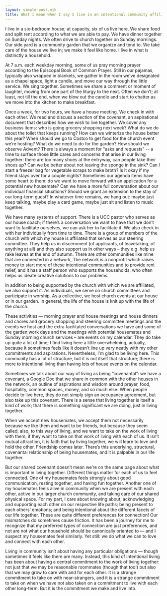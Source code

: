 ```yaml
---
layout: simple-post.njk
title: What I mean when I say I live in an intentional community affiliated with an Episcopal Church
---
```

I live in a six-bedroom house; at capacity, six of us live here. We share food and split rent according to what we are able to pay. We have dinner together on Sunday nights. We often drive to church together on Sunday mornings. Our side yard is a community garden that we organize and tend to. We take care of the house we live in; we make it feel like home. I live in what is distinctly a household. 

At 7 a.m. each weekday morning, some of us pray morning prayer according to the Episcopal Book of Common Prayer. Still in our pajamas, typically also wrapped in blankets, we gather in the room we’ve designated as a chapel space, light a candle, and move our way through the little service. We sing together. Sometimes we share a comment or moment of laughter, moving from one part of the liturgy to the next. Often we don’t; at least, not till the end, when we blow out the candle and start to chatter as we move into the kitchen to make breakfast. 

Once a week, for two hours, we have a house meeting. We check in with each other. We read and discuss a section of the covenant, an aspirational document that describes how we wish to live together. We cover any business items: who is going grocery shopping next week? What do we do about the toilet that keeps running? How can we winterize the house better this year? When should we go to Costco to get food for the church event we’re hosting? What do we need to do for the garden? How should we observe Advent? There is always a moment for "asks and requests" -- a time to surface those little cares and concerns that arise in our living together: there are too many shoes at the entryway, can people take their shoes up? Can we be better about not leaving the sponge in the sink? Can I start a freezer bag for vegetable scraps to make broth? Is it okay if my friend stays over for a couple nights? Sometimes our agenda items have some heart to them: do we want to move forward with an application for a potential new housemate? Can we have a more full conversation about our individual financial situations? Should we grant an extension to the stay of our long-term guest? In whatever time remains, we hang out: maybe just keep talking, maybe play a card game, maybe just sit and listen to music together.

We have many systems of support. There is a UCC pastor who serves as our house coach; if there’s a conversation we want to have that we don’t want to facilitate ourselves, we can ask her to facilitate it. We also check in with her individually from time to time. There is a group of members of the church with which my house is affiliated that serves as our steering committee. They help us in discernment (of applicants, of leavetaking, of anything at all) and they also support us in other ways – they e.g. help us rake leaves at the end of autumn. There are other communities like mine that are connected in a network, The network is a nonprofit which raises money to start more of these intentional communities and to provide rent relief, and it has a staff person who supports the households, who often helps us ideate creative solutions to our problems. 

In addition to being supported by the church with which we are affiliated, we also support it. As individuals, we serve on church committees and participate in worship. As a collective, we host church events at our house or in our garden. In general, the life of the house is knit up with the life of the church.

These activities — morning prayer and house meetings and house dinners and chores and grocery shopping and steering committee meetings and the events we host and the extra facilitated conversations we have and some of the garden work days and the meetings with potential housemates and Sunday morning church services – are events on my calendar. They do take up quite a lot of time; I find living here a little overwhelming, actually, because it sometimes feels like it doesn’t line up very neatly with my other commitments and aspirations. Nevertheless, I'm glad to be living here. This community has a lot of structure, but it is not itself that structure; there is more to intentional living than having lots of house events on the calendar.

Sometimes we talk about our way of living as being “covenantal”: we  have a covenant, a Google Doc that we share in common with the other houses in the network, an outline of aspirations and wisdom around prayer, food, hospitality, common spaces, money, and so much else. When people decide to live here, they do not simply sign an occupancy agreement, but also take up this covenant. There is a sense that living together is itself a kind of work; that there is something significant we are doing, just in living together.

When we accept new housemates, we accept them not necessarily because we like them and want to be friends, but because they seem called, also, to this way of living, and we want to take on the work of living with them, if they want to take on that work of living with each of us. It isn’t mutual attraction, it is faith that by living together, we will learn to love and hold the other. Friendship comes later. There’s this underlying, structural, covenantal relationship of being housemates, and it is palpable in our life together.

But our shared covenant doesn’t mean we’re on the same page about what is important in living together. Different things matter for each of us to feel connected. One of my housemates feels strongly about good communication, resting together, and having fun together. Another one of my housemates feels alive in community when we are present with each other, active in our larger church community, and taking care of our shared physical space. For my part, I care about knowing about, acknowledging and supporting each other on our respective life paths; being present to each others’ emotions; and being intentional about the different facets of our life together. These are quite different preferences for connection! Our mismatches do sometimes cause friction. It has been a journey for me to recognize that my preferred types of connection are just preferences, and not are not what our household should be canonically oriented to — and I suspect my housemates feel similarly. Yet still: we do what we can to love and connect with each other.

Living in community isn’t about having any particular obligations — though sometimes it feels like there are many. Instead, this kind of intentional living has been about having a central commitment to the work of living together: not just that we may be reasonable roommates (though that too!) but also that we may grow to care with and for each other. It is a strange commitment to take on with near-strangers, and it is a strange commitment to take on when we have not also taken on a commitment to live with each other long-term. But it is the commitment we make and live into.